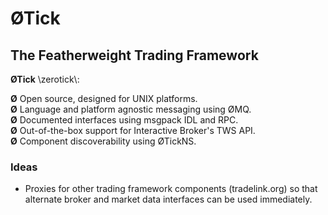 # ØTick
## The Featherweight Trading Framework

**ØTick** \zerotick\\:

<span>    **Ø**</span>   Open source, designed for UNIX platforms.<br>
<span>    **Ø**</span>   Language and platform agnostic messaging using ØMQ.<br>
<span>    **Ø**</span>   Documented interfaces using msgpack IDL and RPC.<br>
<span>    **Ø**</span>   Out-of-the-box support for Interactive Broker's TWS API.<br>
<span>    **Ø**</span>   Component discoverability using ØTickNS.<br>


### Ideas

* Proxies for other trading framework components (tradelink.org) so that alternate broker and market data interfaces can be used immediately.


